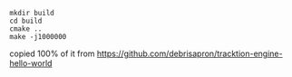 ```
mkdir build
cd build
cmake ..
make -j1000000
```

copied 100% of it from
https://github.com/debrisapron/tracktion-engine-hello-world
